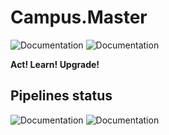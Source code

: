 # Campus.Master

![Documentation](https://img.shields.io/static/v1?label=Cogni&message=Build&color=blue)
![Documentation](https://img.shields.io/github/commit-activity/m/CogniBuild/Campus.Master)

**Act! Learn! Upgrade!**

## Pipelines status

![Documentation](https://img.shields.io/github/workflow/status/CogniBuild/Campus.Master/.NET%20Core?label=.NET%20Core)
![Documentation](https://img.shields.io/github/workflow/status/CogniBuild/Campus.Master/Angular?label=Angular)
